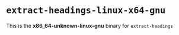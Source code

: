 # `extract-headings-linux-x64-gnu`

This is the **x86_64-unknown-linux-gnu** binary for `extract-headings`
